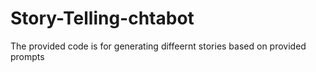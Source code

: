 # Story-Telling-chtabot
The provided code is for generating diffeernt stories based on provided prompts
